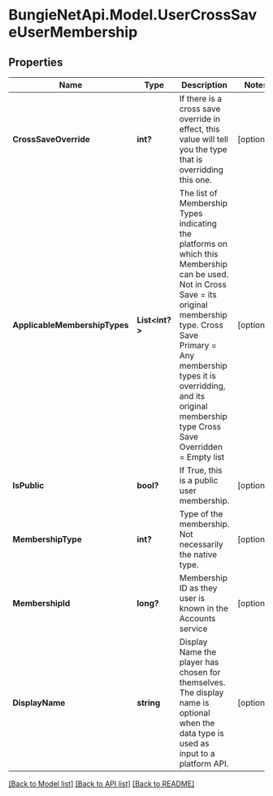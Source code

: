 # BungieNetApi.Model.UserCrossSaveUserMembership
## Properties

Name | Type | Description | Notes
------------ | ------------- | ------------- | -------------
**CrossSaveOverride** | **int?** | If there is a cross save override in effect, this value will tell you the type that is overridding this one. | [optional] 
**ApplicableMembershipTypes** | **List<int?>** | The list of Membership Types indicating the platforms on which this Membership can be used.   Not in Cross Save &#x3D; its original membership type. Cross Save Primary &#x3D; Any membership types it is overridding, and its original membership type Cross Save Overridden &#x3D; Empty list | [optional] 
**IsPublic** | **bool?** | If True, this is a public user membership. | [optional] 
**MembershipType** | **int?** | Type of the membership. Not necessarily the native type. | [optional] 
**MembershipId** | **long?** | Membership ID as they user is known in the Accounts service | [optional] 
**DisplayName** | **string** | Display Name the player has chosen for themselves. The display name is optional when the data type is used as input to a platform API. | [optional] 

[[Back to Model list]](../README.md#documentation-for-models) [[Back to API list]](../README.md#documentation-for-api-endpoints) [[Back to README]](../README.md)

